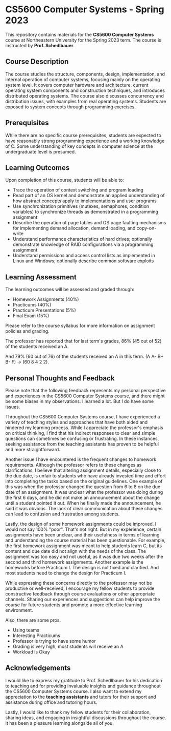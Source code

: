 # CS5600 Computer Systems - Spring 2023

This repository contains materials for the **CS5600 Computer Systems** course at Northeastern University for the Spring 2023 term. 
The course is instructed by **Prof. Schedlbauer**.

## Course Description

The course studies the structure, components, design, implementation, and internal operation of computer systems, focusing mainly 
on the operating system level. It covers computer hardware and architecture, current operating system components and construction 
techniques, and introduces distributed operating systems. The course also discusses concurrency and distribution issues, with examples 
from real operating systems. Students are exposed to system concepts through programming exercises.

## Prerequisites

While there are no specific course prerequisites, students are expected to have reasonably strong programming experience and a working 
knowledge of C. Some understanding of key concepts in computer science at the undergraduate level is presumed.

## Learning Outcomes

Upon completion of this course, students will be able to:

- Trace the operation of context switching and program loading
- Read part of an OS kernel and demonstrate an applied understanding of how abstract concepts apply to implementations and user programs
- Use synchronization primitives (mutexes, semaphores, condition variables) to synchronize threads as demonstrated in a programming assignment
- Describe the operation of page tables and OS page faulting mechanisms for implementing demand allocation, demand loading, and copy-on-write
- Understand performance characteristics of hard drives; optionally demonstrate knowledge of RAID configurations via a programming assignment
- Understand permissions and access control lists as implemented in Linux and Windows; optionally describe common software exploits

## Learning Assessment

The learning outcomes will be assessed and graded through:

- Homework Assignments (40%)
- Practicums (40%)
- Practicum Presentations (5%)
- Final Exam (15%)

Please refer to the course syllabus for more information on assignment policies and grading.

The professor has reported that for last term's grades, 86% (45 out of 52) of the students received an A.

And 79% (60 out of 76) of the students received an A in this term. (A A- B+ B- F) -> (60 8 4 2 2).

## Personal Thoughts and Feedback

Please note that the following feedback represents my personal perspective and experiences in the CS5600 Computer Systems course, and there 
might be some biases in my observations. I learned a lot. But I do have some issues.

Throughout the CS5600 Computer Systems course, I have experienced a variety of teaching styles and approaches that have both aided and hindered 
my learning process. While I appreciate the professor's emphasis on critical thinking, I find that his indirect responses to clear and simple 
questions can sometimes be confusing or frustrating. In these instances, seeking assistance from the teaching assistants has proven to be helpful 
and more straightforward.

Another issue I have encountered is the frequent changes to homework requirements. Although the professor refers to these changes as clarifications, 
I believe that altering assignment details, especially close to the due date, is unfair to students who have already invested time and effort into 
completing the tasks based on the original guidelines. One example of this was when the professor changed the question from 6 to 8 on the due date of 
an assignment. It was unclear what the professor was doing during the first 6 days, and he did not make an announcement about the change until a student 
pointed it out. When he finally made the announcement, he said it was obvious.
The lack of clear communication about these changes can lead to confusion and frustration among students.

Lastly, the design of some homework assignments could be improved. I would not say 100% "poor". That's not right. But in my experience, certain assignments have been unclear, and their usefulness in 
terms of learning and understanding the course material has been questionable. For example, the first homework assignment was meant to help students 
learn C, but its content and due date did not align with the needs of the class. The assignment was too easy and not useful, as it was due two weeks 
after the second and third homework assignments. Another example is the homeworks before Practicum I. The design is not fixed and clarified. And most 
students need to change the design for Practicum I.

While expressing these concerns directly to the professor may not be productive or well-received, I encourage my fellow students to provide 
constructive feedback through course evaluations or other appropriate channels. Sharing our experiences and suggestions can help improve the 
course for future students and promote a more effective learning environment.

Also, there are some pros.
- Using teams
- Interesting Practicums
- Professor is trying to have some humor
- Grading is very high, most students will receive an A
- Workload is Okay

## Acknowledgements

I would like to express my gratitude to Prof. Schedlbauer for his dedication to teaching and for providing invaluable insights and guidance throughout 
the CS5600 Computer Systems course. I also want to extend my appreciation to the **teaching assistants** and tutors for their support and assistance during 
office and tutoring hours.

Lastly, I would like to thank my fellow students for their collaboration, sharing ideas, and engaging in insightful discussions throughout the course. 
It has been a pleasure learning alongside all of you.

